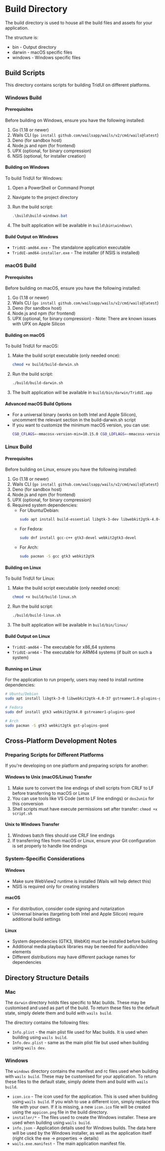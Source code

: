 # Build Directory

The build directory is used to house all the build files and assets for your application. 

The structure is:

* bin - Output directory
* darwin - macOS specific files
* windows - Windows specific files

## Build Scripts

This directory contains scripts for building TridUI on different platforms.

### Windows Build

#### Prerequisites

Before building on Windows, ensure you have the following installed:

1. Go (1.18 or newer)
2. Wails CLI (`go install github.com/wailsapp/wails/v2/cmd/wails@latest`)
3. Deno (for sandbox host)
4. Node.js and npm (for frontend)
5. UPX (optional, for binary compression)
6. NSIS (optional, for installer creation)

#### Building on Windows

To build TridUI for Windows:

1. Open a PowerShell or Command Prompt
2. Navigate to the project directory
3. Run the build script:
   ```powershell
   .\build\build-windows.bat
   ```

4. The built application will be available in `build\bin\windows\`

#### Build Output on Windows

- `TridUI-amd64.exe` - The standalone application executable
- `TridUI-amd64-installer.exe` - The installer (if NSIS is installed)

### macOS Build

#### Prerequisites

Before building on macOS, ensure you have the following installed:

1. Go (1.18 or newer)
2. Wails CLI (`go install github.com/wailsapp/wails/v2/cmd/wails@latest`)
3. Deno (for sandbox host)
4. Node.js and npm (for frontend)
5. UPX (optional, for binary compression) - Note: There are known issues with UPX on Apple Silicon

#### Building on macOS

To build TridUI for macOS:

1. Make the build script executable (only needed once):
   ```bash
   chmod +x build/build-darwin.sh
   ```

2. Run the build script:
   ```bash
   ./build/build-darwin.sh
   ```

3. The built application will be available in `build/bin/darwin/TridUI.app`

#### Advanced macOS Build Options

- For a universal binary (works on both Intel and Apple Silicon), uncomment the relevant section in the build-darwin.sh script
- If you want to customize the minimum macOS version, you can use:
  ```bash
  CGO_CFLAGS=-mmacosx-version-min=10.15.0 CGO_LDFLAGS=-mmacosx-version-min=10.15.0 ./build/build-darwin.sh
  ```

### Linux Build

#### Prerequisites

Before building on Linux, ensure you have the following installed:

1. Go (1.18 or newer)
2. Wails CLI (`go install github.com/wailsapp/wails/v2/cmd/wails@latest`)
3. Deno (for sandbox host)
4. Node.js and npm (for frontend)
5. UPX (optional, for binary compression)
6. Required system dependencies:
   - For Ubuntu/Debian:
     ```bash
     sudo apt install build-essential libgtk-3-dev libwebkit2gtk-4.0-dev
     ```
   - For Fedora:
     ```bash
     sudo dnf install gcc-c++ gtk3-devel webkit2gtk3-devel
     ```
   - For Arch:
     ```bash
     sudo pacman -S gcc gtk3 webkit2gtk
     ```

#### Building on Linux

To build TridUI for Linux:

1. Make the build script executable (only needed once):
   ```bash
   chmod +x build/build-linux.sh
   ```

2. Run the build script:
   ```bash
   ./build/build-linux.sh
   ```

3. The built application will be available in `build/bin/linux/`

#### Build Output on Linux

- `TridUI-amd64` - The executable for x86_64 systems
- `TridUI-arm64` - The executable for ARM64 systems (if built on such a system)

#### Running on Linux

For the application to run properly, users may need to install runtime dependencies:

```bash
# Ubuntu/Debian
sudo apt install libgtk-3-0 libwebkit2gtk-4.0-37 gstreamer1.0-plugins-good

# Fedora
sudo dnf install gtk3 webkit2gtk4.0 gstreamer1-plugins-good

# Arch
sudo pacman -S gtk3 webkit2gtk gst-plugins-good
```

## Cross-Platform Development Notes

### Preparing Scripts for Different Platforms

If you're developing on one platform and preparing scripts for another:

#### Windows to Unix (macOS/Linux) Transfer

1. Make sure to convert the line endings of shell scripts from CRLF to LF before transferring to macOS or Linux
2. You can use tools like VS Code (set to LF line endings) or `dos2unix` for this conversion
3. Shell scripts must have execute permissions set after transfer: `chmod +x script.sh`

#### Unix to Windows Transfer

1. Windows batch files should use CRLF line endings
2. If transferring files from macOS or Linux, ensure your Git configuration is set properly to handle line endings

### System-Specific Considerations

#### Windows
- Make sure WebView2 runtime is installed (Wails will help detect this)
- NSIS is required only for creating installers

#### macOS
- For distribution, consider code signing and notarization
- Universal binaries (targeting both Intel and Apple Silicon) require additional build settings

#### Linux
- System dependencies (GTK3, WebKit) must be installed before building
- Additional media playback libraries may be needed for audio/video elements
- Different distributions may have different package names for dependencies

## Directory Structure Details

### Mac

The `darwin` directory holds files specific to Mac builds.
These may be customised and used as part of the build. To return these files to the default state, simply delete them
and build with `wails build`.

The directory contains the following files:

- `Info.plist` - the main plist file used for Mac builds. It is used when building using `wails build`.
- `Info.dev.plist` - same as the main plist file but used when building using `wails dev`.

### Windows

The `windows` directory contains the manifest and rc files used when building with `wails build`.
These may be customised for your application. To return these files to the default state, simply delete them and
build with `wails build`.

- `icon.ico` - The icon used for the application. This is used when building using `wails build`. If you wish to
  use a different icon, simply replace this file with your own. If it is missing, a new `icon.ico` file
  will be created using the `appicon.png` file in the build directory.
- `installer/*` - The files used to create the Windows installer. These are used when building using `wails build`.
- `info.json` - Application details used for Windows builds. The data here will be used by the Windows installer,
  as well as the application itself (right click the exe -> properties -> details)
- `wails.exe.manifest` - The main application manifest file.